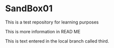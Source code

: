 # SandBox01

This is a test repository for learning purposes

This is more information in READ ME

This is text entered in the local branch called third.
